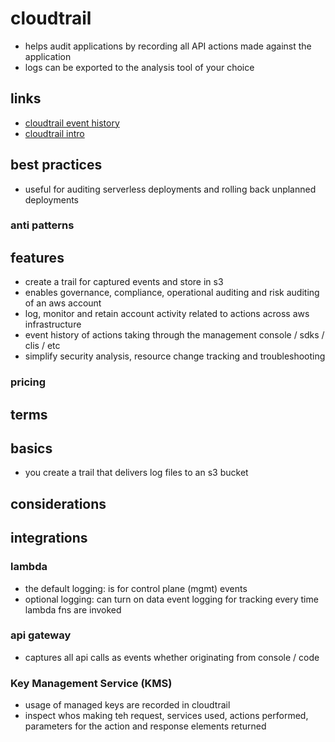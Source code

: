 # cloudtrail

- helps audit applications by recording all API actions made against the application
- logs can be exported to the analysis tool of your choice

## links

- [cloudtrail event history](https://docs.aws.amazon.com/awscloudtrail/latest/userguide/view-cloudtrail-events.html)
- [cloudtrail intro](https://docs.aws.amazon.com/awscloudtrail/latest/userguide/cloudtrail-user-guide.html)

## best practices

- useful for auditing serverless deployments and rolling back unplanned deployments

### anti patterns

## features

- create a trail for captured events and store in s3
- enables governance, compliance, operational auditing and risk auditing of an aws account
- log, monitor and retain account activity related to actions across aws infrastructure
- event history of actions taking through the management console / sdks / clis / etc
- simplify security analysis, resource change tracking and troubleshooting

### pricing

## terms

## basics

- you create a trail that delivers log files to an s3 bucket

## considerations

## integrations

### lambda

- the default logging: is for control plane (mgmt) events
- optional logging: can turn on data event logging for tracking every time lambda fns are invoked

### api gateway

- captures all api calls as events whether originating from console / code

### Key Management Service (KMS)

- usage of managed keys are recorded in cloudtrail
- inspect whos making teh request, services used, actions performed, parameters for the action and response elements returned
